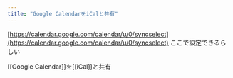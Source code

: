 ```yaml
---
title: "Google CalendarをiCalと共有"
---
```


[https://calendar.google.com/calendar/u/0/syncselect](https://calendar.google.com/calendar/u/0/syncselect)
ここで設定できるらしい

[[Google Calendar]]を[[iCal]]と共有